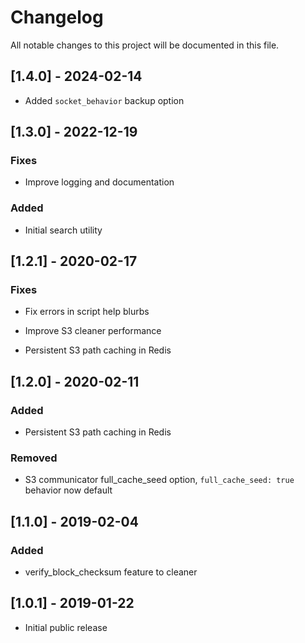 # Changelog
All notable changes to this project will be documented in this file.

## [1.4.0] - 2024-02-14
- Added `socket_behavior` backup option

## [1.3.0] - 2022-12-19
### Fixes
- Improve logging and documentation

### Added
- Initial search utility

## [1.2.1] - 2020-02-17
### Fixes
- Fix errors in script help blurbs
- Improve S3 cleaner performance

- Persistent S3 path caching in Redis
## [1.2.0] - 2020-02-11
### Added
- Persistent S3 path caching in Redis

### Removed
- S3 communicator full_cache_seed option, `full_cache_seed: true` behavior now default

## [1.1.0] - 2019-02-04
### Added
- verify_block_checksum feature to cleaner


## [1.0.1] - 2019-01-22
- Initial public release
